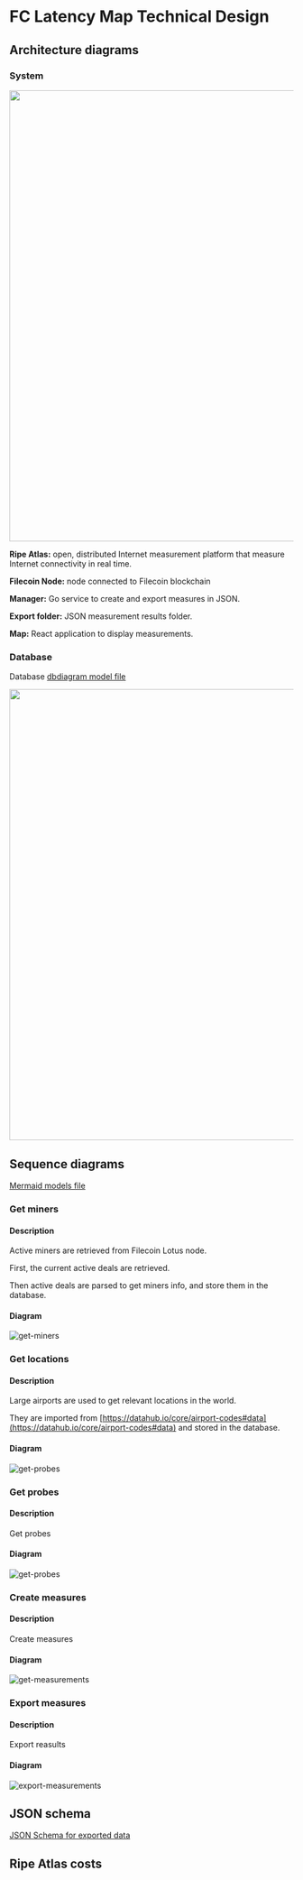 # FC Latency Map Technical Design

## Architecture diagrams

### System

<img src="./images/fc-latency-map-architecture.png" width="800">

<strong>Ripe Atlas:</strong> open, distributed Internet measurement platform that measure Internet connectivity in real time.

<strong>Filecoin Node:</strong> node connected to Filecoin blockchain

<strong>Manager:</strong> Go service to create and export measures in JSON.

<strong>Export folder:</strong> JSON measurement results folder.

<strong>Map:</strong> React application to display measurements.

### Database

Database [dbdiagram model file](./filecoin_latency_map_dbdiagram)

<img src="./images/filecoin_latency_map_dbdiagram.png" width="800">

## Sequence diagrams

[Mermaid models file](./diagrams_mermaid.mmd)

### Get miners

#### Description

Active miners are retrieved from Filecoin Lotus node.

First, the current active deals are retrieved.

Then active deals are parsed to get miners info, and store them in the database.

#### Diagram

![get-miners](./images/diagrams/get-miners.png)

### Get locations

#### Description

Large airports are used to get relevant locations in the world.

They are imported from [https://datahub.io/core/airport-codes#data](https://datahub.io/core/airport-codes#data) and stored in the database.

#### Diagram

![get-probes](./images/diagrams/get-locations.png)

### Get probes

#### Description

Get probes

#### Diagram

![get-probes](./images/diagrams/get-probes.png)

### Create measures

#### Description

Create measures

#### Diagram

![get-measurements](./images/diagrams/get-measurements.png)

### Export measures

#### Description

Export reasults

#### Diagram

![export-measurements](./images/diagrams/export-measurements.png)

## JSON schema

[JSON Schema for exported data](./json/schema.json)

## Ripe Atlas costs
